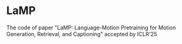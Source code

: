 # LaMP
The code of paper "LaMP: Language-Motion Pretraining for Motion Generation, Retrieval, and Captioning" accepted by ICLR'25
